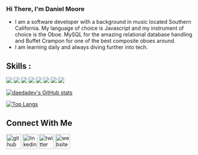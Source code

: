 ### Hi There, I'm Daniel Moore

- I am a software developer with a background in music located Southern California. My language of choice is Javascript and my instrument of choice is the Oboe. MySQL for the amazing relational database handling and Buffet Crampon for one of the best composite oboes around. 
- I am learning daily and always diving further into tech.

## Skills :
<p align="left">
  <img src="https://img.shields.io/badge/React-20232A?style=for-the-badge&logo=react&logoColor=61DAFB" />
  <img src="https://img.shields.io/badge/Node.js-339933?style=for-the-badge&logo=nodedotjs&logoColor=white" />
  <img src="https://img.shields.io/badge/firebase-ffca28?style=for-the-badge&logo=firebase&logoColor=black" />
  <img src="https://img.shields.io/badge/next.js-000000?style=for-the-badge&logo=nextdotjs&logoColor=white" />
  <img src="https://img.shields.io/badge/Sass-CC6699?style=for-the-badge&logo=sass&logoColor=white" />
  <img src="https://img.shields.io/badge/Tailwind_CSS-38B2AC?style=for-the-badge&logo=tailwind-css&logoColor=white" />
  <img src="https://img.shields.io/badge/Heroku-430098?style=for-the-badge&logo=heroku&logoColor=white" />
  <img src="https://img.shields.io/badge/Apollo%20GraphQL-311C87?&style=for-the-badge&logo=Apollo%20GraphQL&logoColor=white" />
</p>

[![daedadev's GitHub stats](https://github-readme-stats.vercel.app/api?username=daedadev&show_icons=true&theme=discord_old_blurple&hide_border=true)](https://github.com/daedadev/github-readme-stats)

[![Top Langs](https://github-readme-stats.vercel.app/api/top-langs/?username=daedadev&layout=compact&theme=discord_old_blurple&hide_border=true)](https://github.com/daedadev/github-readme-stats)

## Connect With Me

[<img src='https://cdn.jsdelivr.net/npm/simple-icons@3.0.1/icons/github.svg' alt='github' height='40'>](https://github.com/daedadev)  [<img src='https://cdn.jsdelivr.net/npm/simple-icons@3.0.1/icons/linkedin.svg' alt='linkedin' height='40'>](https://www.linkedin.com/in/danielmoore201/)  [<img src='https://cdn.jsdelivr.net/npm/simple-icons@3.0.1/icons/twitter.svg' alt='twitter' height='40'>](https://twitter.com/daedadev)    [<img src='https://cdn.jsdelivr.net/npm/simple-icons@3.0.1/icons/icloud.svg' alt='website' height='40'>](Danielmooreportfolio.com)  
